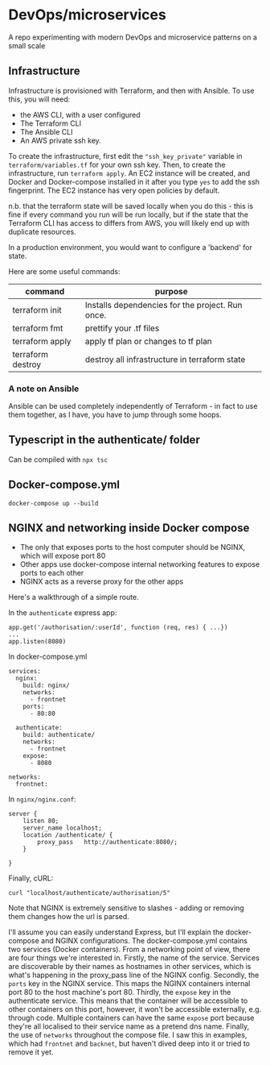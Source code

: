 # DevOps/microservices

A repo experimenting with modern DevOps and microservice patterns on a small scale

## Infrastructure

Infrastructure is provisioned with Terraform, and then with Ansible. To use this, you will need:

- the AWS CLI, with a user configured
- The Terraform CLI
- The Ansible CLI
- An AWS private ssh key.

To create the infrastructure, first edit the `"ssh_key_private"` variable in `terraform/variables.tf` for your own ssh key. Then, to create the infrastructure, run `terraform apply`. An EC2 instance will be created, and Docker and Docker-compose installed in it after you type `yes` to add the ssh fingerprint. The EC2 instance has very open policies by default.

n.b. that the terraform state will be saved locally when you do this - this is fine if every command you run will be run locally, but if the state that the Terraform CLI has access to differs from AWS, you will likely end up with duplicate resources.  

In a production environment, you would want to configure a 'backend' for state.

Here are some useful commands:

| command | purpose |
| - | - |
| terraform init | Installs dependencies for the project. Run once. |
| terraform fmt | prettify your .tf files |
| terraform apply | apply tf plan or changes to tf plan |
| terraform destroy | destroy all infrastructure in terraform state |

### A note on Ansible

Ansible can be used completely independently of Terraform - in fact to use them together, as I have, you have to jump through some hoops. 

## Typescript in the authenticate/ folder

Can be compiled with `npx tsc`

## Docker-compose.yml

`docker-compose up --build`

## NGINX and networking inside Docker compose

- The only that exposes ports to the host computer should be NGINX, which will expose port 80
- Other apps use docker-compose internal networking features to expose ports to each other
- NGINX acts as a reverse proxy for the other apps

Here's a walkthrough of a simple route.

In the `authenticate` express app:

```
app.get('/authorisation/:userId', function (req, res) { ...})
...
app.listen(8080)
```

In docker-compose.yml

```
services: 
  nginx:
    build: nginx/
    networks: 
      - frontnet
    ports: 
      - 80:80

  authenticate:
    build: authenticate/
    networks: 
      - frontnet
    expose: 
      - 8080

networks:
  frontnet:
```

In `nginx/nginx.conf`:

```
server {
    listen 80;
    server_name localhost;
    location /authenticate/ {
        proxy_pass   http://authenticate:8080/;
    }

}
```

Finally, cURL:

```
curl "localhost/authenticate/authorisation/5"
```

Note that NGINX is extremely sensitive to slashes - adding or removing them changes how the url is parsed.

I'll assume you can easily understand Express, but I'll explain the docker-compose and NGINX configurations. The docker-compose.yml contains two services (Docker containers). From a networking point of view, there are four things we're interested in. Firstly, the name of the service. Services are discoverable by their names as hostnames in other services, which is what's happening in the proxy_pass line of the NGINX config. Secondly, the `ports` key in the NGINX service. This maps the NGINX containers internal port 80 to the host machine's port 80. Thirdly, the `expose` key in the authenticate service. This means that the container will be accessible to other containers on this port, however, it won't be accessible externally, e.g. through code. Multiple containers can have the same `expose` port because they're all localised to their service name as a pretend dns name. Finally, the use of `networks` throughout the compose file. I saw this in examples, which had `frontnet` and `backnet`, but haven't dived deep into it or tried to remove it yet. 